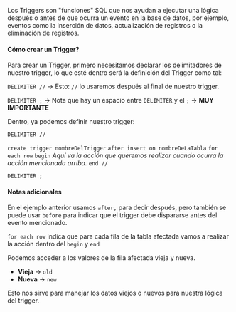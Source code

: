 Los Triggers son "funciones" SQL que nos ayudan a ejecutar una lógica después o antes de que ocurra un evento en la base de datos, por ejemplo, eventos como la inserción de datos, actualización de registros o la eliminación de registros.

#### Cómo crear un Trigger?

Para crear un Trigger, primero necesitamos declarar los delimitadores de nuestro trigger, lo que esté dentro será la definición del Trigger como tal:

`DELIMITER //` → Esto: ``//`` lo usaremos después al final de nuestro trigger.

`DELIMITER ;` → Nota que hay un espacio entre ``DELIMITER`` y el ``;`` → **MUY IMPORTANTE**

Dentro, ya podemos definir nuestro trigger:

`DELIMITER //`

`create trigger nombreDelTrigger`
	`after insert on nombreDeLaTabla`
	`for each row`
			`begin`
				_Aquí va la acción que queremos realizar cuando ocurra la acción mencionada arriba._
			`end //`

`DELIMITER ;`

#### Notas adicionales

En el ejemplo anterior usamos ``after,`` para decir después, pero también se puede usar ``before`` para indicar que el trigger debe dispararse antes del evento mencionado.

``for each row`` indica que para cada fila de la tabla afectada vamos a realizar la acción dentro del ``begin`` y  ``end`` 

Podemos acceder a los valores de la fila afectada vieja y nueva.

- **Vieja** → ``old``
- **Nueva** → ``new``

Esto nos sirve para manejar los datos viejos o nuevos para nuestra lógica del trigger.


